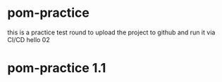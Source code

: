 # pom-practice
this is a practice test round to upload the project to github and run it via CI/CD
hello 02
# pom-practice 1.1
